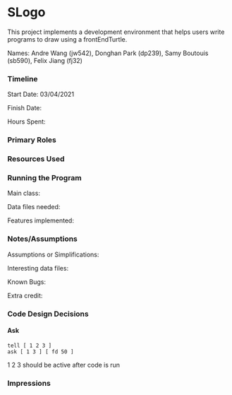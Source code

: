 SLogo
====

This project implements a development environment that helps users write programs to draw using a frontEndTurtle.

Names: Andre Wang (jw542), Donghan Park (dp239), Samy Boutouis (sb590), Felix Jiang (fj32)

### Timeline

Start Date: 03/04/2021

Finish Date: 

Hours Spent:

### Primary Roles


### Resources Used


### Running the Program

Main class:

Data files needed: 

Features implemented:



### Notes/Assumptions

Assumptions or Simplifications:

Interesting data files:

Known Bugs:

Extra credit:

### Code Design Decisions

#### Ask
```
tell [ 1 2 3 ]
ask [ 1 3 ] [ fd 50 ]
```
1 2 3 should be active after code is run


### Impressions

